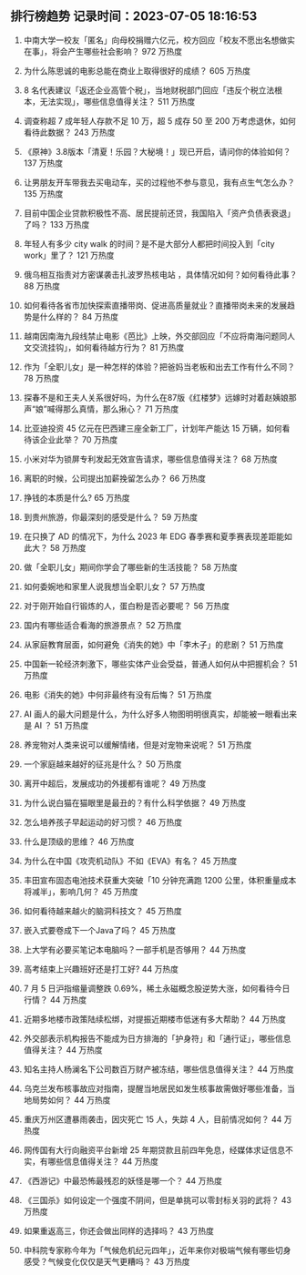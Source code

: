 
## 排行榜趋势 记录时间：2023-07-05 18:16:53
  
  1. 中南大学一校友「匿名」向母校捐赠六亿元，校方回应「校友不愿出名想做实在事」，将会产生哪些社会影响？ 972 万热度
    
  2. 为什么陈思诚的电影总能在商业上取得很好的成绩？ 605 万热度
    
  3. 8 名代表建议「返还企业高管个税」，当地财税部门回应「违反个税立法根本，无法实现」，哪些信息值得关注？ 511 万热度
    
  4. 调查称超 7 成年轻人存款不足 10 万，超 5 成存 50 至 200 万考虑退休，如何看待此数据？ 243 万热度
    
  5. 《原神》3.8版本「清夏！乐园？大秘境！」现已开启，请问你的体验如何？ 137 万热度
    
  6. 让男朋友开车带我去买电动车，买的过程他不参与意见，我有点生气怎么办？ 135 万热度
    
  7. 目前中国企业贷款积极性不高、居民提前还贷，我国陷入「资产负债表衰退」了吗？ 133 万热度
    
  8. 年轻人有多少 city walk 的时间？是不是大部分人都把时间投入到「city work」里了？ 121 万热度
    
  9. 俄乌相互指责对方密谋袭击扎波罗热核电站 ，具体情况如何？如何看待此事？ 88 万热度
    
  10. 如何看待各省市加快探索直播带岗、促进高质量就业？直播带岗未来的发展趋势是什么样的？ 84 万热度
    
  11. 越南因南海九段线禁止电影《芭比》上映，外交部回应「不应将南海问题同人文交流挂钩」，如何看待越方行为？ 81 万热度
    
  12. 作为「全职儿女」是一种怎样的体验？把爸妈当老板和出去工作有什么不同？ 78 万热度
    
  13. 探春不是和王夫人关系很好吗，为什么在87版《红楼梦》远嫁时对着赵姨娘那声“娘”喊得那么真情，那么揪心？ 71 万热度
    
  14. 比亚迪投资 45 亿元在巴西建三座全新工厂，计划年产能达 15 万辆，如何看待该企业此举？ 70 万热度
    
  15. 小米对华为锁屏专利发起无效宣告请求，哪些信息值得关注？ 68 万热度
    
  16. 离职的时候，公司提出加薪挽留怎么办？ 66 万热度
    
  17. 挣钱的本质是什么? 65 万热度
    
  18. 到贵州旅游，你最深刻的感受是什么？ 59 万热度
    
  19. 在只换了 AD 的情况下，为什么 2023 年 EDG 春季赛和夏季赛表现差距能如此大？ 58 万热度
    
  20. 做「全职儿女」期间你学会了哪些新的生活技能？ 58 万热度
    
  21. 如何委婉地和家里人说我想当全职儿女？ 57 万热度
    
  22. 对于刚开始自行锻炼的人，蛋白粉是否必要呢？ 56 万热度
    
  23. 国内有哪些适合看海的旅游景点？ 52 万热度
    
  24. 从家庭教育层面，如何避免《消失的她》中「李木子」的悲剧？ 51 万热度
    
  25. 中国新一轮经济刺激下，哪些实体产业会受益，普通人如何从中把握机会？ 51 万热度
    
  26. 电影《消失的她》中何非最终有没有后悔？ 51 万热度
    
  27. AI 画人的最大问题是什么，为什么好多人物图明明很真实，却能被一眼看出来是 AI ？ 51 万热度
    
  28. 养宠物对人类来说可以缓解情绪，但是对宠物来说呢？ 51 万热度
    
  29. 一个家庭越来越好的征兆是什么？ 50 万热度
    
  30. 离开中超后，发展成功的外援都有谁呢？ 49 万热度
    
  31. 为什么说白猫在猫眼里是最丑的？有什么科学依据？ 49 万热度
    
  32. 怎么培养孩子早起运动的好习惯？ 46 万热度
    
  33. 什么是顶级的思维？ 46 万热度
    
  34. 为什么在中国《攻壳机动队》不如《EVA》有名？ 45 万热度
    
  35. 丰田宣布固态电池技术获重大突破「10 分钟充满跑 1200 公里，体积重量成本将减半」，影响几何？ 45 万热度
    
  36. 如何看待越来越火的脑洞科技文？ 45 万热度
    
  37. 嵌入式要卷成下一个Java了吗？ 45 万热度
    
  38. 上大学有必要买笔记本电脑吗？一部手机是否够用？ 44 万热度
    
  39. 高考结束上兴趣班好还是打工好? 44 万热度
    
  40. 7 月 5 日沪指缩量调整跌 0.69%，稀土永磁概念股逆势大涨，如何看待今日行情？ 44 万热度
    
  41. 近期多地楼市政策陆续松绑，对提振近期楼市低迷有多大帮助？ 44 万热度
    
  42. 外交部表示机构报告不能成为日方排海的「护身符」和「通行证」，哪些信息值得关注？ 44 万热度
    
  43. 知名主持人杨澜名下公司数百万财产被冻结，哪些信息值得关注？ 44 万热度
    
  44. 乌克兰发布核事故应对指南，提醒当地居民如发生核事故需做好哪些准备，当地局势如何？ 44 万热度
    
  45. 重庆万州区遭暴雨袭击，因灾死亡 15 人，失踪 4 人，目前情况如何？ 44 万热度
    
  46. 网传国有大行向融资平台新增 25 年期贷款且前四年免息，经媒体求证信息不实，有哪些信息值得关注？ 44 万热度
    
  47. 《西游记》中最恐怖最残忍的妖怪是哪一个？ 44 万热度
    
  48. 《三国杀》如何设定一个强度不阴间，但是单挑可以零封标关羽的武将？ 43 万热度
    
  49. 如果重返高三，你还会做出同样的选择吗？ 43 万热度
    
  50. 中科院专家称今年为「气候危机纪元四年」，近年来你对极端气候有哪些切身感受？气候变化仅仅是天气更糟吗？ 43 万热度
    